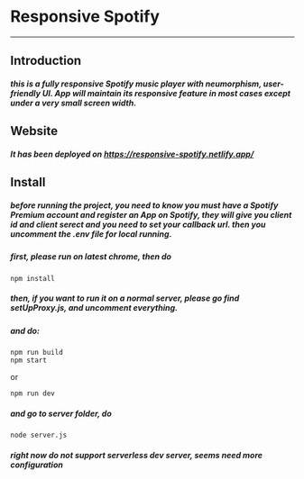 # Responsive Spotify

---

## Introduction

##### this is a fully responsive Spotify music player with neumorphism, user-friendly UI. App will maintain its responsive feature in most cases except under a very small screen width.

## Website

##### It has been deployed on https://responsive-spotify.netlify.app/

## Install

##### before running the project, you need to know you must have a Spotify Premium account and register an App on Spotify, they will give you client id and client serect and you need to set your callback url. then you uncomment the .env file for local running.

##### first, please run on latest chrome, then do

```shell
npm install
```

##### then, if you want to run it on a normal server, please go find setUpProxy.js, and uncomment everything.

##### and do:

```shell
npm run build
npm start
```

or

```shell
npm run dev
```

##### and go to server folder, do

```shell
node server.js
```

##### right now do not support serverless dev server, seems need more configuration
